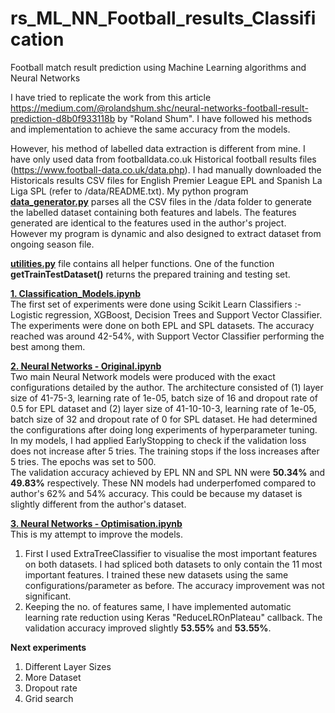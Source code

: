 # rs_ML_NN_Football_results_Classification
Football match result prediction using Machine Learning algorithms and Neural Networks

I have tried to replicate the work from this article https://medium.com/@rolandshum.shc/neural-networks-football-result-prediction-d8b0f933118b by "Roland Shum". 
I have followed his methods and implementation to achieve the same accuracy from the models.

However, his method of labelled data extraction is different from mine. I have only used data from footballdata.co.uk Historical football results files (https://www.football-data.co.uk/data.php). I had manually downloaded the Historicals results CSV files for English Premier League EPL and Spanish La Liga SPL (refer to /data/README.txt). My python program <b>[data_generator.py](data_generator.py)</b> parses all the CSV files in the /data folder to generate the labelled dataset containing both features and labels. The features generated are identical to the features used in the author's project. However my program is dynamic and also designed to extract dataset from ongoing season file.   

<b>[utilities.py](utilities.py)</b> file contains all helper functions. One of the function <b>getTrainTestDataset()</b> returns the prepared training and testing set.

<b>[ 1. Classification_Models.ipynb ](1.%20Classification%20Models.ipynb)</b><br/>
The first set of experiments were done using Scikit Learn Classifiers :- Logistic regression, XGBoost, Decision Trees and Support Vector Classifier. The experiments were done on  both EPL and SPL datasets. The accuracy reached was around 42-54%, with Support Vector Classifier performing the best among them.

<b>[ 2. Neural Networks - Original.ipynb ](2.%20Neural%20Networks%20-%20Original.ipynb)</b><br/>
Two main Neural Network models were produced with the exact configurations detailed by the author. The architecture consisted of (1) layer size of 41-75-3, learning rate of 1e-05, batch size of 16 and dropout rate of 0.5 for EPL dataset and (2) layer size of 41-10-10-3, learning rate of 1e-05, batch size of 32 and dropout rate of 0 for SPL dataset. He had determined the configurations after doing long experiments of hyperparameter tuning. 
<br/> In my models, I had applied EarlyStopping to check if the validation loss does not increase after 5 tries. The training stops if the loss increases after 5 tries. The epochs was set to 500. <br/>
The validation accuracy achieved by EPL NN and SPL NN were <b>50.34%</b> and <b>49.83%</b> respectively. These NN models had underperfomed compared to author's 62% and 54% accuracy. This could be because my dataset is slightly different from the author's dataset.

<b>[ 3. Neural Networks - Optimisation.ipynb ](3.%20Neural%20Networks%20-%20Optimisation.ipynb)</b><br/>
This is my attempt to improve the models. <br/>
1) First I used ExtraTreeClassifier to visualise the most important features on both datasets. I had spliced both datasets to only contain the 11 most important features. I trained these new datasets using the same configurations/parameter as before. The accuracy improvement was not significant.<br/>
2) Keeping the no. of features same, I have implemented automatic learning rate reduction using Keras "ReduceLROnPlateau" callback. The validation accuracy improved slightly  <b>53.55%</b> and <b>53.55%</b>.

<b>Next experiments</b></br>
1) Different Layer Sizes
2) More Dataset
3) Dropout rate
4) Grid search
